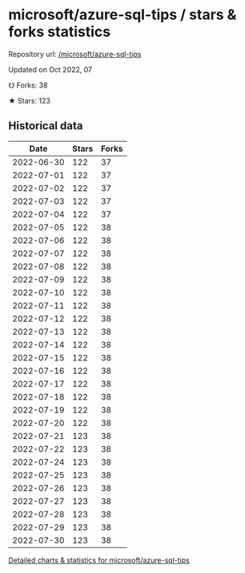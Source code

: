 # microsoft/azure-sql-tips / stars & forks statistics

Repository url: [/microsoft/azure-sql-tips](https://github.com/microsoft/azure-sql-tips)

Updated on Oct 2022, 07

☋ Forks: 38

★ Stars: 123

## Historical data
| Date | Stars | Forks |
|------|-------|-------|
| 2022-06-30 | 122 | 37 | 
| 2022-07-01 | 122 | 37 | 
| 2022-07-02 | 122 | 37 | 
| 2022-07-03 | 122 | 37 | 
| 2022-07-04 | 122 | 37 | 
| 2022-07-05 | 122 | 38 | 
| 2022-07-06 | 122 | 38 | 
| 2022-07-07 | 122 | 38 | 
| 2022-07-08 | 122 | 38 | 
| 2022-07-09 | 122 | 38 | 
| 2022-07-10 | 122 | 38 | 
| 2022-07-11 | 122 | 38 | 
| 2022-07-12 | 122 | 38 | 
| 2022-07-13 | 122 | 38 | 
| 2022-07-14 | 122 | 38 | 
| 2022-07-15 | 122 | 38 | 
| 2022-07-16 | 122 | 38 | 
| 2022-07-17 | 122 | 38 | 
| 2022-07-18 | 122 | 38 | 
| 2022-07-19 | 122 | 38 | 
| 2022-07-20 | 122 | 38 | 
| 2022-07-21 | 123 | 38 | 
| 2022-07-22 | 123 | 38 | 
| 2022-07-24 | 123 | 38 | 
| 2022-07-25 | 123 | 38 | 
| 2022-07-26 | 123 | 38 | 
| 2022-07-27 | 123 | 38 | 
| 2022-07-28 | 123 | 38 | 
| 2022-07-29 | 123 | 38 | 
| 2022-07-30 | 123 | 38 | 


[Detailed charts & statistics for microsoft/azure-sql-tips](https://reviewgithub.com/rep/microsoft/azure-sql-tips)
